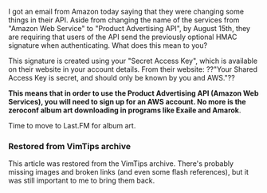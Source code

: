 <!-- :metadata:

title: Amazon AWS API Changes and You
tags: Exaile, Programming
publishedAt: 2009-05-08T17:21:47-0700
summary:

I got an email from Amazon today saying that they were changing some things in
their API.  Aside from changing the name of the services from "Amazon Web
Service" to "Product Advertising API", by August 15th, they are requiring that
users of the API send the previously optional HMAC signature when
authenticating.  What does this mean to you?

-->

I got an email from Amazon today saying that they were changing some things in
their API.  Aside from changing the name of the services from "Amazon Web
Service" to "Product Advertising API", by August 15th, they are requiring that
users of the API send the previously optional HMAC signature when
authenticating.  What does this mean to you?

This signature is created using your "Secret Access Key", which is available on
their website in your account details.  From their website: ??"Your Shared
Access Key is secret, and should only be known by you and AWS."??

**This means that in order to use the Product Advertising API (Amazon Web
Services), you will need to sign up for an AWS account.  No more is the
zeroconf album art downloading in programs like Exaile and Amarok**.

Time to move to Last.FM for album art.

<div class="restored-from-archive">
  <h3>Restored from VimTips archive</h3>
  <p>
  This article was restored from the VimTips archive. There's probably
  missing images and broken links (and even some flash references), but it
  was still important to me to bring them back.
  </p>
</div>
